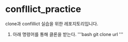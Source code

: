 # confllict_practice
clone과 confillict 실습을 위한 레포지토리입니다.

1. 아래 명령어를 통해 클론을 받는다.
'''bash
git clone url
'''
